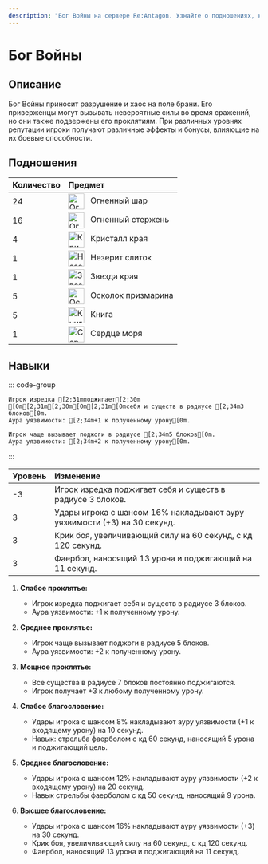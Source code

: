 ```yaml
---
description: "Бог Войны на сервере Re:Antagon. Узнайте о подношениях, навыках и благословениях бога войны, влияющих на боевые способности игроков."
---
```


<style>
.vp-doc table td img, table td img {
  display: inline-block !important;
  vertical-align: middle !important;
  margin: 0 8px 0 0 !important;
  width: 32px !important;
  height: auto !important;
}
</style>

# Бог Войны

## Описание
Бог Войны приносит разрушение и хаос на поле брани. Его приверженцы могут вызывать невероятные силы во время сражений, но они также подвержены его проклятиям. При различных уровнях репутации игроки получают различные эффекты и бонусы, влияющие на их боевые способности.

## Подношения

| Количество | Предмет |
|------------|:---------|
| 24 | ![Огненный шар](/assets/items/fire_charge.png) Огненный шар |
| 16 | ![Огненный стержень](/assets/items/blaze_rod.png) Огненный стержень |
| 4 | ![Кристалл края](/assets/items/end_crystal.png) Кристалл края |
| 1 | ![Незерит слиток](/assets/items/netherite_ingot.png) Незерит слиток |
| 1 | ![Звезда края](/assets/items/nether_star.png) Звезда края |
| 5 | ![Осколок призмарина](/assets/items/prismarine_shard.png) Осколок призмарина |
| 5 | ![Книга](/assets/items/book.png) Книга |
| 1 | ![Сердце моря](/assets/items/heart_of_the_sea.png) Сердце моря |

## Навыки

::: code-group
```ansi [Первый уровень]
Игрок изредка [2;31mподжигает[2;30m [0m[2;31m[2;30m[0m[2;31m[0mсебя и существ в радиусе [2;34m3 блоков[0m.
Аура уязвимости: [2;34m+1 к полученному урону[0m.
```

```ansi [Второй уровень]
Игрок чаще вызывает поджоги в радиусе [2;34m5 блоков[0m.
Аура уязвимости: [2;34m+2 к полученному урону[0m.
```
:::

| Уровень | Изменение |
|------------|:---------|
| -3 | Игрок изредка поджигает себя и существ в радиусе 3 блоков. |
| 3 | Удары игрока с шансом 16% накладывают ауру уязвимости (+3) на 30 секунд. |
| 3 | Крик боя, увеличивающий силу на 60 секунд, с кд 120 секунд. |
| 3 | Фаербол, наносящий 13 урона и поджигающий на 11 секунд. |

1. **Слабое проклятье:**
   - Игрок изредка поджигает себя и существ в радиусе 3 блоков.
   - Аура уязвимости: +1 к полученному урону.

2. **Среднее проклятье:**
   - Игрок чаще вызывает поджоги в радиусе 5 блоков.
   - Аура уязвимости: +2 к полученному урону.

3. **Мощное проклятье:**
   - Все существа в радиусе 7 блоков постоянно поджигаются.
   - Игрок получает +3 к любому полученному урону.

4. **Слабое благословение:**
   - Удары игрока с шансом 8% накладывают ауру уязвимости (+1 к входящему урону) на 10 секунд.
   - Навык: стрельба фаерболом с кд 60 секунд, наносящий 5 урона и поджигающий цель.

5. **Среднее благословение:**
   - Удары игрока с шансом 12% накладывают ауру уязвимости (+2 к входящему урону) на 20 секунд.
   - Навык стрельбы фаерболом с кд 50 секунд, наносящий 9 урона.

6. **Высшее благословение:**
   - Удары игрока с шансом 16% накладывают ауру уязвимости (+3) на 30 секунд.
   - Крик боя, увеличивающий силу на 60 секунд, с кд 120 секунд.
   - Фаербол, наносящий 13 урона и поджигающий на 11 секунд.
